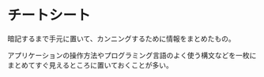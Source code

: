 # チートシート

暗記するまで手元に置いて、カンニングするために情報をまとめたもの。

アプリケーションの操作方法やプログラミング言語のよく使う構文などを一枚にまとめてすぐ見えるところに置いておくことが多い。
